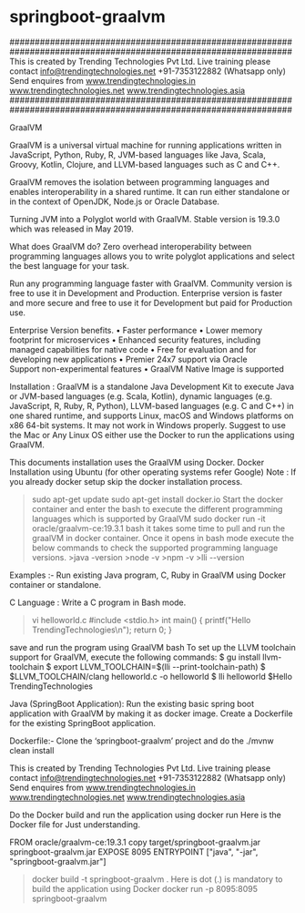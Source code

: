 # springboot-graalvm
################################################################################################################
This is created by Trending Technologies Pvt Ltd.
Live training please contact info@trendingtechnologies.net
+91-7353122882 (Whatsapp only)
Send enquires from 
www.trendingtechnologies.in
www.trendingtechnologies.net
www.trendingtechnologies.asia
################################################################################################################



GraalVM

GraalVM is a universal virtual machine for running applications written in JavaScript, Python, Ruby, R, JVM-based languages like Java, Scala, Groovy, Kotlin, Clojure, and LLVM-based languages such as C and C++.

GraalVM removes the isolation between programming languages and enables interoperability in a shared runtime. It can run either standalone or in the context of OpenJDK, Node.js or Oracle Database.

Turning JVM into a Polyglot world with GraalVM.
Stable version is 19.3.0 which was released in May 2019.

What does GraalVM do?
Zero overhead interoperability between programming languages allows you to write polyglot applications and select the best language for your task.

Run any programming language faster with GraalVM.
Community version is free to use it in Development and Production.
Enterprise version is faster and more secure and free to use it for Development but paid for Production use.

Enterprise Version benefits.
    • Faster performance
    • Lower memory footprint for microservices
    •  Enhanced security features, including managed capabilities for native code
    •  Free for evaluation and for developing new applications
    •  Premier 24x7 support via Oracle Support non-experimental features
    •  GraalVM Native Image is supported
    
Installation : 
GraalVM is a standalone Java Development Kit to execute Java or JVM-based languages (e.g. Scala, Kotlin), dynamic languages (e.g. JavaScript, R, Ruby, R, Python), LLVM-based languages (e.g. C and C++) in one shared runtime, and supports Linux, macOS and Windows platforms on x86 64-bit systems.
It may not work in Windows properly. Suggest to use the Mac or Any Linux OS either use the Docker to run the applications using GraalVM.

This documents installation uses the GraalVM using Docker.
Docker Installation using Ubuntu (for other operating systems refer Google)
Note : If you already docker setup skip the docker installation process.
>sudo apt-get update
>sudo apt-get install docker.io
Start the docker container and enter the bash to execute the different programming languages which is supported by GraalVM
>sudo docker run -it oracle/graalvm-ce:19.3.1 bash
      it takes some time to pull and run the graalVM in docker container.
      Once it opens in bash mode execute the below commands to check the supported programming language versions.
      >java -version
      >node -v
      >npm -v
      >lli --version

Examples :-
Run existing Java program, C, Ruby in GraalVM using Docker container or standalone.

C Language :
Write a C program in Bash mode.
>vi helloworld.c
#include <stdio.h>
int main()
{
        printf("Hello TrendingTechnologies\n");
        return 0;
}

save and run the program using GraalVM bash
To set up the LLVM toolchain support for GraalVM, execute the following commands:
$ gu install llvm-toolchain
$ export LLVM_TOOLCHAIN=$(lli --print-toolchain-path)
$ $LLVM_TOOLCHAIN/clang helloworld.c -o helloworld
$ lli helloworld
$Hello TrendingTechnologies

Java (SpringBoot Application):
Run the existing basic spring boot application with GraalVM by making it as docker image.
Create a Dockerfile for the existing SpringBoot application.

Dockerfile:-
Clone the ‘springboot-graalvm’ project and do the ./mvnw clean install

This is created by Trending Technologies Pvt Ltd. Live training please contact info@trendingtechnologies.net +91-7353122882 (Whatsapp only) Send enquires from www.trendingtechnologies.in www.trendingtechnologies.net www.trendingtechnologies.asia

Do the Docker build and run the application using docker run
Here is the Docker file for Just understanding.

FROM oracle/graalvm-ce:19.3.1
copy target/springboot-graalvm.jar springboot-graalvm.jar
EXPOSE 8095
ENTRYPOINT ["java", "-jar", "springboot-graalvm.jar"]

>docker build -t springboot-graalvm .
Here is dot (.) is mandatory to build the application using Docker
>docker run -p 8095:8095 springboot-graalvm
